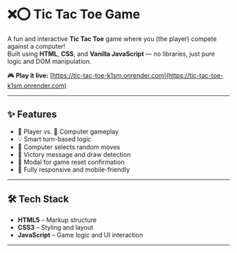 # ❌⭕ Tic Tac Toe Game

A fun and interactive **Tic Tac Toe** game where you (the player) compete against a computer!  
Built using **HTML**, **CSS**, and **Vanilla JavaScript** — no libraries, just pure logic and DOM manipulation.

🎮 **Play it live:** [https://tic-tac-toe-k1sm.onrender.com](https://tic-tac-toe-k1sm.onrender.com)

---

## ✨ Features

- 👤 Player vs. 🤖 Computer gameplay  
- 💡 Smart turn-based logic  
- 🧠 Computer selects random moves  
- 🎉 Victory message and draw detection  
- 🔄 Modal for game reset confirmation  
- 📱 Fully responsive and mobile-friendly  

---

## 🛠️ Tech Stack

- **HTML5** – Markup structure  
- **CSS3** – Styling and layout  
- **JavaScript** – Game logic and UI interaction  

---
